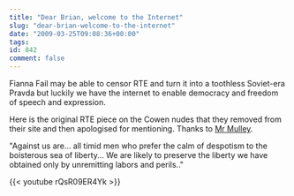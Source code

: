 ```yaml
---
title: "Dear Brian, welcome to the Internet"
slug: "dear-brian-welcome-to-the-internet"
date: "2009-03-25T09:08:36+00:00"
tags:
id: 842
comment: false
---
```


Fianna Fail may be able to censor RTE and turn it into a toothless Soviet-era Pravda but luckily we have the internet to enable democracy and freedom of speech and expression.

Here is the original RTE piece on the Cowen nudes that they removed from their site and then apologised for mentioning. Thanks to [Mr Mulley](http://www.mulley.net/2009/03/25/picturegate-or-whatever-we-call-it-is-not-about-a-facebook-group/). 

"Against us are... all timid men who prefer the calm of despotism to the boisterous sea of liberty... We are likely to preserve the liberty we have obtained only by unremitting labors and perils.."

{{< youtube rQsR09ER4Yk >}}


